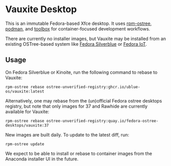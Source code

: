 # Vauxite Desktop

This is an immutable Fedora-based Xfce desktop. It uses [rpm-ostree](https://coreos.github.io/rpm-ostree/), [podman](https://podman.io/), and [toolbox](https://containertoolbx.org/) for container-focused development workflows.

There are currently no installer images, but Vauxite may be installed from an existing OSTree-based system like [Fedora Silverblue](https://silverblue.fedoraproject.org/) or [Fedora IoT](https://getfedora.org/en/iot/).

## Usage

On Fedora Silverblue or Kinoite, run the following command to rebase to Vauxite:
```shell
rpm-ostree rebase ostree-unverified-registry:ghcr.io/ublue-os/vauxite:latest
```

Alternatively, one may rebase from the (un)official Fedora ostree desktops registry, but note that only images for 37 and Rawhide are currently available for Vauxite:
```shell
rpm-ostree rebase ostree-unverified-registry:quay.io/fedora-ostree-desktops/vauxite:37
```

New images are built daily. To update to the latest diff, run:
```shell
rpm-ostree update
```

We expect to be able to install or rebase to container images from the Anaconda installer UI in the future.
